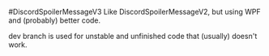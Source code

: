#DiscordSpoilerMessageV3
Like DiscordSpoilerMessageV2, but using WPF and (probably) better code.

dev branch is used for unstable and unfinished code that (usually) doesn't work.
